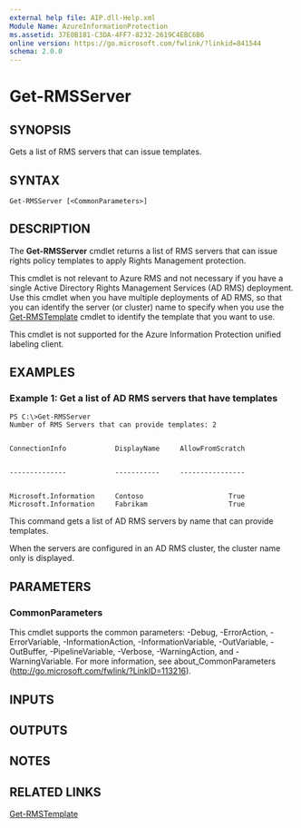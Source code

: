 ```yaml
---
external help file: AIP.dll-Help.xml
Module Name: AzureInformationProtection
ms.assetid: 37E0B181-C3DA-4FF7-8232-2619C4EBC6B6
online version: https://go.microsoft.com/fwlink/?linkid=841544
schema: 2.0.0
---
```


# Get-RMSServer

## SYNOPSIS
Gets a list of RMS servers that can issue templates.

## SYNTAX

```
Get-RMSServer [<CommonParameters>]
```

## DESCRIPTION
The **Get-RMSServer** cmdlet returns a list of RMS servers that can issue rights policy templates to apply Rights Management protection.

This cmdlet is not relevant to Azure RMS and not necessary if you have a single Active Directory Rights Management Services (AD RMS) deployment. Use this cmdlet when you have multiple deployments of AD RMS, so that you can identify the server (or cluster) name to specify when you use the [Get-RMSTemplate](./Get-RMSTemplate.md) cmdlet to identify the template that you want to use.

This cmdlet is not supported for the Azure Information Protection unified labeling client.

## EXAMPLES

### Example 1: Get a list of AD RMS servers that have templates
```
PS C:\>Get-RMSServer
Number of RMS Servers that can provide templates: 2


ConnectionInfo            DisplayName     AllowFromScratch


--------------            -----------     ----------------


Microsoft.Information     Contoso                     True
Microsoft.Information     Fabrikam                    True
```

This command gets a list of AD RMS servers by name that can provide templates. 

When the servers are configured in an AD RMS cluster, the cluster name only is displayed.

## PARAMETERS

### CommonParameters
This cmdlet supports the common parameters: -Debug, -ErrorAction, -ErrorVariable, -InformationAction, -InformationVariable, -OutVariable, -OutBuffer, -PipelineVariable, -Verbose, -WarningAction, and -WarningVariable. For more information, see about_CommonParameters (http://go.microsoft.com/fwlink/?LinkID=113216).

## INPUTS

## OUTPUTS

## NOTES

## RELATED LINKS

[Get-RMSTemplate](./Get-RMSTemplate.md)

